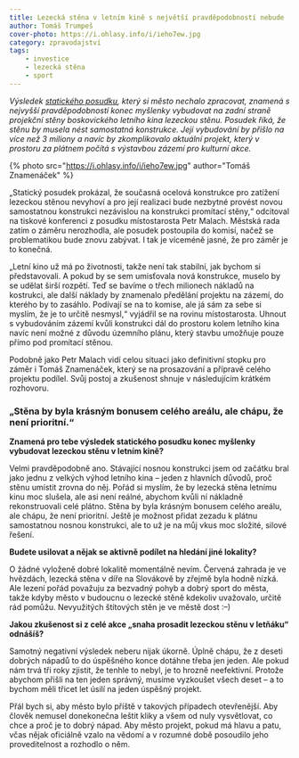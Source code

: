 ```yaml
---
title: Lezecká stěna v letním kině s největší pravděpodobností nebude
author: Tomáš Trumpeš
cover-photo: https://i.ohlasy.info/i/ieho7ew.jpg
category: zpravodajství
tags:
    - investice
    - lezecká stěna
    - sport
---
```


*Výsledek [statického posudku](http://data.ohlasy.info/statika-stena.pdf), který si město nechalo zpracovat, znamená s nejvyšší pravděpodobností konec myšlenky vybudovat na zadní straně projekční stěny boskovického letního kina lezeckou stěnu. Posudek říká, že stěnu by musela nést samostatná konstrukce. Její vybudování by přišlo na více než 3 miliony a navíc by zkomplikovalo aktuální projekt, který v prostoru za plátnem počítá s výstavbou zázemí pro kulturní akce.*

{% photo src="https://i.ohlasy.info/i/ieho7ew.jpg" author="Tomáš Znamenáček" %}

„Statický posudek prokázal, že současná ocelová konstrukce pro zatížení lezeckou stěnou nevyhoví a pro její realizaci bude nezbytné provést novou samostatnou konstrukci nezávislou na konstrukci promítací stěny,“ odcitoval na tiskové konferenci z posudku místostarosta Petr Malach. Městská rada zatím o záměru nerozhodla, ale posudek postoupila do komisí, načež se problematikou bude znovu zabývat. I tak je víceméně jasné, že pro záměr je to konečná.

„Letní kino už má po životnosti, takže není tak stabilní, jak bychom si představovali. A pokud by se sem umisťovala nová konstrukce, muselo by se udělat širší rozpětí. Teď se bavíme o třech milionech nákladů na kostrukci, ale další náklady by znamenalo předělání projektu na zázemí, do kterého by to zasáhlo. Podívají se na to komise, ale já sám za sebe si myslím, že je to určitě nesmysl,“ vyjádřil se na rovinu místostarosta. Uhnout s vybudováním zázemí kvůli konstrukci dál do prostoru kolem letního kina navíc není možné z důvodu územního plánu, který stavbu umožňuje pouze přímo pod promítací stěnou.

Podobně jako Petr Malach vidí celou situaci jako definitivní stopku pro záměr i Tomáš Znamenáček, který se na prosazování a přípravě celého projektu podílel. Svůj postoj a zkušenost shnuje v následujícím krátkém rozhovoru.

### „Stěna by byla krásným bonusem celého areálu, ale chápu, že není prioritní.“

**Znamená pro tebe výsledek statického posudku konec myšlenky vybudovat lezeckou stěnu v letním kině?**

Velmi pravděpodobně ano. Stávající nosnou konstrukci jsem od začátku bral jako jednu z velkých výhod letního kina – jeden z hlavních důvodů, proč stěnu umístit zrovna do něj. Pořád si myslím, že by lezecká stěna letnímu kinu moc slušela, ale asi není reálné, abychom kvůli ní nákladně rekonstruovali celé plátno. Stěna by byla krásným bonusem celého areálu, ale chápu, že není prioritní. Ještě je možnost přidat zezadu k plátnu samostatnou nosnou konstrukci, ale to už je na můj vkus moc složité, silové řešení.

**Budete usilovat a nějak se aktivně podílet na hledání jiné lokality?**

O žádné vyloženě dobré lokalitě momentálně nevím. Červená zahrada je ve hvězdách, lezecká stěna v díře na Slovákově by zřejmě byla hodně nízká. Ale lezení pořád považuju za bezvadný pohyb a dobrý sport do města, takže kdyby město v budoucnu o lezecké stěně kdekoliv uvažovalo, určitě rád pomůžu. Nevyužitých štítových stěn je ve městě dost :–)

**Jakou zkušenost si z celé akce „snaha prosadit lezeckou stěnu v letňáku“ odnášíš?**

Samotný negativní výsledek neberu nijak úkorně. Úplně chápu, že z deseti dobrých nápadů to do úspěšného konce dotáhne třeba jen jeden. Ale pokud nám trvá tři roky zjistit, že tenhle to nebyl, je to hrozně neefektivní. Protože abychom přišli na ten jeden správný, musíme vyzkoušet všech deset – a to bychom měli třicet let úsilí na jeden úspěšný projekt.

Přál bych si, aby město bylo příště v takových případech otevřenější. Aby člověk nemusel donekonečna leštit kliky a všem od nuly vysvětlovat, co chce a proč je to dobrý nápad. Aby město projekt, pokud má hlavu a patu, včas nějak oficiálně vzalo na vědomí a v rozumné době posoudilo jeho proveditelnost a rozhodlo o něm.
